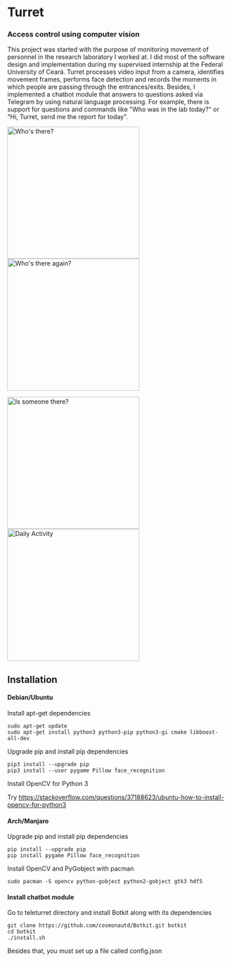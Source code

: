 # **Turret**
### Access control using computer vision

This project was started with the purpose of monitoring movement of personnel in the research laboratory I worked at. I did most of the software design and implementation during my supervised internship at the Federal University of Ceará. Turret processes video input from a camera, identifies movement frames, performs face detection and records the moments in which people are passing through the entrances/exits. Besides, I implemented a chatbot module that answers to questions asked via Telegram by using natural language processing. For example, there is support for questions and commands like "Who was in the lab today?" or "Hi, Turret, send me the report for today".

<img src="https://davidborges.xyz/assets/turret1.jpg" alt="Who's there?" width="300"/> <img src="https://davidborges.xyz/assets/turret2.jpg" alt="Who's there again?" width="300"/>

<img src="https://davidborges.xyz/assets/turret3.jpg" alt="Is someone there?" width="300"/> <img src="https://davidborges.xyz/assets/turret4.jpg" alt="Daily Activity" width="300"/>


## Installation
#### Debian/Ubuntu
Install apt-get dependencies
 
```
sudo apt-get update
sudo apt-get install python3 python3-pip python3-gi cmake libboost-all-dev
```

Upgrade pip and install pip dependencies
 
```
pip3 install --upgrade pip
pip3 install --user pygame Pillow face_recognition
```

Install OpenCV for Python 3

Try https://stackoverflow.com/questions/37188623/ubuntu-how-to-install-opencv-for-python3


#### Arch/Manjaro
Upgrade pip and install pip dependencies
 
```
pip install --upgrade pip
pip install pygame Pillow face_recognition
```

Install OpenCV and PyGobject with pacman

```
sudo pacman -S opencv python-gobject python2-gobject gtk3 hdf5
```

#### Install chatbot module
Go to teleturret directory and install Botkit along with its dependencies

```
git clone https://github.com/cosmonautd/Botkit.git botkit
cd botkit
./install.sh
```

Besides that, you must set up a file called config.json
